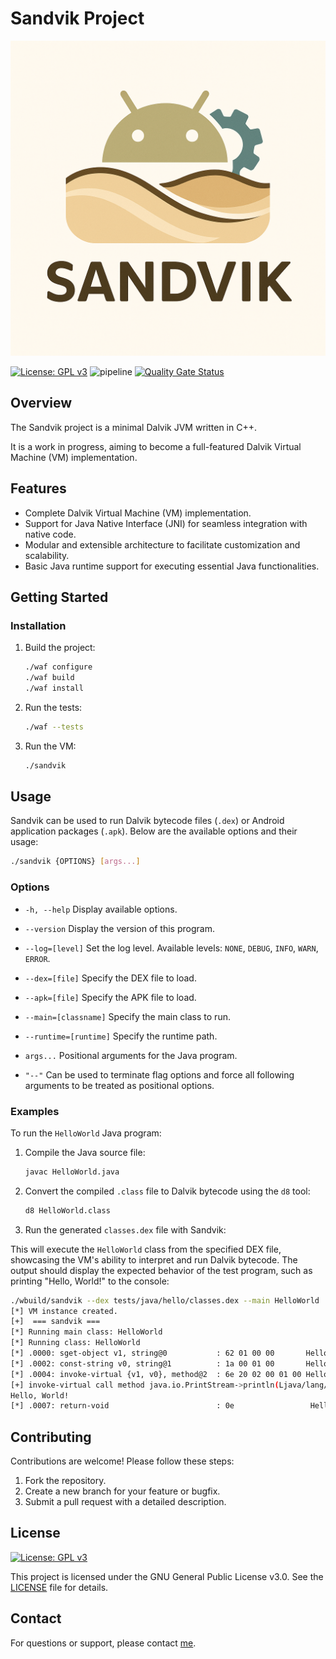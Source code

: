 # Sandvik Project

![Sandvik Logo](doc/logo.png)

[![License: GPL v3](https://img.shields.io/badge/License-GPLv3-blue.svg)](https://www.gnu.org/licenses/gpl-3.0)
![pipeline](https://gitlab.com/christophe.duvernois/sandvik/badges/main/pipeline.svg)
[![Quality Gate Status](https://sonarcloud.io/api/project_badges/measure?project=christophe.duvernois_sandvik&metric=alert_status)](https://sonarcloud.io/summary/new_code?id=christophe.duvernois_sandvik)

## Overview

The Sandvik project is a minimal Dalvik JVM written in C++.

It is a work in progress, aiming to become a full-featured Dalvik Virtual Machine (VM) implementation.

## Features

- Complete Dalvik Virtual Machine (VM) implementation.
- Support for Java Native Interface (JNI) for seamless integration with native code.
- Modular and extensible architecture to facilitate customization and scalability.
- Basic Java runtime support for executing essential Java functionalities.

## Getting Started

### Installation

1. Build the project:
	```bash
	./waf configure
	./waf build
	./waf install
	```

2. Run the tests:
	```bash
	./waf --tests
	```

3. Run the VM:
	```bash
	./sandvik
	```

## Usage

Sandvik can be used to run Dalvik bytecode files (`.dex`) or Android application packages (`.apk`). Below are the available options and their usage:

```bash
./sandvik {OPTIONS} [args...]
```

### Options

- `-h, --help`
	Display available options.

- `--version`
	Display the version of this program.

- `--log=[level]`
	Set the log level. Available levels: `NONE`, `DEBUG`, `INFO`, `WARN`, `ERROR`.

- `--dex=[file]`
	Specify the DEX file to load.

- `--apk=[file]`
	Specify the APK file to load.

- `--main=[classname]`
	Specify the main class to run.

- `--runtime=[runtime]`
	Specify the runtime path.

- `args...`
	Positional arguments for the Java program.

- `"--"`
	Can be used to terminate flag options and force all following arguments to be treated as positional options.

### Examples

To run the `HelloWorld` Java program:

1. Compile the Java source file:
	```bash
	javac HelloWorld.java
	```

2. Convert the compiled `.class` file to Dalvik bytecode using the `d8` tool:
	```bash
	d8 HelloWorld.class
	```

3. Run the generated `classes.dex` file with Sandvik:

This will execute the `HelloWorld` class from the specified DEX file, showcasing the VM's ability to interpret and run Dalvik bytecode. The output should display the expected behavior of the test program, such as printing "Hello, World!" to the console:
```bash
./wbuild/sandvik --dex tests/java/hello/classes.dex --main HelloWorld
[*] VM instance created.
[+]  === sandvik ===
[*] Running main class: HelloWorld
[*] Running class: HelloWorld
[*] .0000: sget-object v1, string@0           : 62 01 00 00       HelloWorld::main([Ljava/lang/String;)V
[*] .0002: const-string v0, string@1          : 1a 00 01 00       HelloWorld::main([Ljava/lang/String;)V
[*] .0004: invoke-virtual {v1, v0}, method@2  : 6e 20 02 00 01 00 HelloWorld::main([Ljava/lang/String;)V
[+] invoke-virtual call method java.io.PrintStream->println(Ljava/lang/String;)V(this=Instance of java.io.PrintStream, String=Hello, World!) on instance java.io.PrintStream
Hello, World!
[*] .0007: return-void                        : 0e                 HelloWorld::main([Ljava/lang/String;)V
```

## Contributing

Contributions are welcome! Please follow these steps:

1. Fork the repository.
2. Create a new branch for your feature or bugfix.
3. Submit a pull request with a detailed description.

## License

[![License: GPL v3](https://img.shields.io/badge/License-GPLv3-blue.svg)](https://www.gnu.org/licenses/gpl-3.0)

This project is licensed under the GNU General Public License v3.0. See the [LICENSE](LICENSE) file for details.

## Contact

For questions or support, please contact [me](mailto:christophe.duvernois+github@gmail.com).
